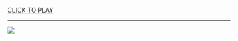 
<a href="https://premium76.site?title=basketball_games_unblocke&ref=13M">CLICK TO PLAY</a></h3>
<hr>

<a href="https://premium76.site?title=basketball_games_unblocke&ref=13M"><img src="https://clearcache.store/games.png"></a>


